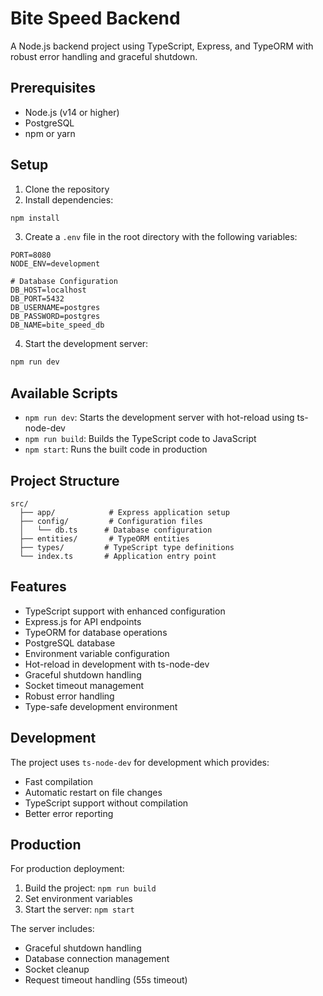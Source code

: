 # Bite Speed Backend

A Node.js backend project using TypeScript, Express, and TypeORM with robust error handling and graceful shutdown.

## Prerequisites

- Node.js (v14 or higher)
- PostgreSQL
- npm or yarn

## Setup

1. Clone the repository
2. Install dependencies:
```bash
npm install
```

3. Create a `.env` file in the root directory with the following variables:
```
PORT=8080
NODE_ENV=development

# Database Configuration
DB_HOST=localhost
DB_PORT=5432
DB_USERNAME=postgres
DB_PASSWORD=postgres
DB_NAME=bite_speed_db
```

4. Start the development server:
```bash
npm run dev
```

## Available Scripts

- `npm run dev`: Starts the development server with hot-reload using ts-node-dev
- `npm run build`: Builds the TypeScript code to JavaScript
- `npm start`: Runs the built code in production

## Project Structure

```
src/
  ├── app/            # Express application setup
  ├── config/         # Configuration files
  │   └── db.ts      # Database configuration
  ├── entities/       # TypeORM entities
  ├── types/         # TypeScript type definitions
  └── index.ts       # Application entry point
```

## Features

- TypeScript support with enhanced configuration
- Express.js for API endpoints
- TypeORM for database operations
- PostgreSQL database
- Environment variable configuration
- Hot-reload in development with ts-node-dev
- Graceful shutdown handling
- Socket timeout management
- Robust error handling
- Type-safe development environment

## Development

The project uses `ts-node-dev` for development which provides:
- Fast compilation
- Automatic restart on file changes
- TypeScript support without compilation
- Better error reporting

## Production

For production deployment:
1. Build the project: `npm run build`
2. Set environment variables
3. Start the server: `npm start`

The server includes:
- Graceful shutdown handling
- Database connection management
- Socket cleanup
- Request timeout handling (55s timeout) 